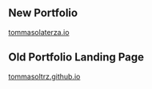 ## New Portfolio 

[tommasolaterza.io](https://tommasolaterza.io)

## Old Portfolio Landing Page

[tommasoltrz.github.io](https://tommasoltrz.github.io/)
